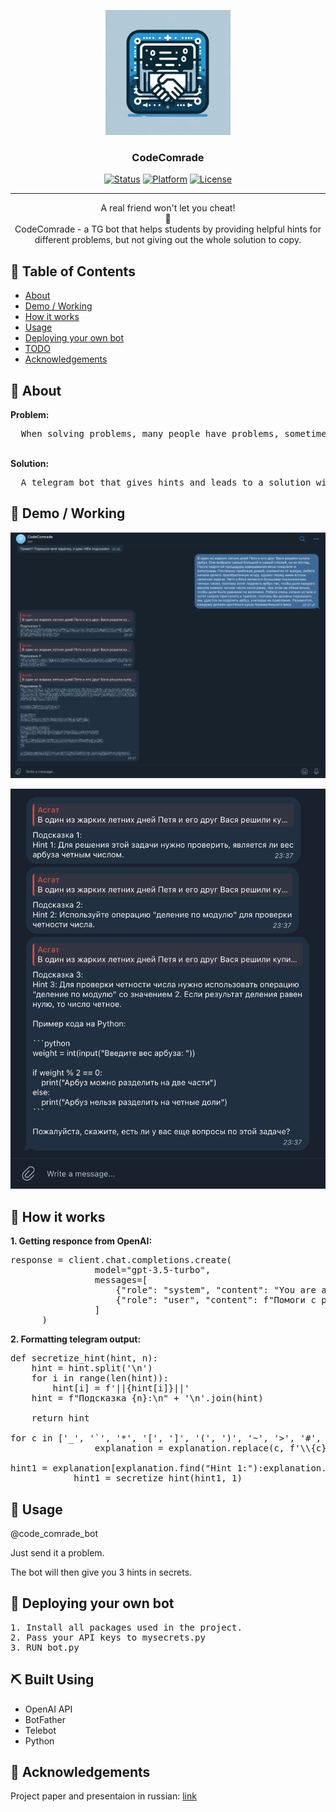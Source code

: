 <p align="center">
  <a href="" rel="noopener">
 <img width=200px height=200px src="./images/logo.webp" alt="Bot logo"></a>
</p>

<h3 align="center">CodeComrade</h3>

<div align="center">

[![Status](https://img.shields.io/badge/status-inactive-red.svg)]()
[![Platform](https://img.shields.io/badge/platform-telegram-blue.svg)](https://t.me/code_comrade_bot)
[![License](https://img.shields.io/badge/license-MIT-green.svg)](/LICENSE)

</div>

---

<p align="center">A real friend won't let you cheat!<br>🤖<br>
CodeComrade - a TG bot that helps students by providing helpful hints for different problems, but not giving out the whole solution to copy.
    <br> 
</p>

## 📝 Table of Contents

- [About](#about)
- [Demo / Working](#demo)
- [How it works](#working)
- [Usage](#usage)
- [Deploying your own bot](#deployment)
- [TODO](../TODO.md)
- [Acknowledgements](#acknowledgement)

## 🧐 About <a name = "about"></a>
<b>Problem:</b><br>
<pre>
  When solving problems, many people have problems, sometimes a person does not understand where to start a solution. In such circumstances, cheating or mindless copying of the solution often occurs. Thus, a person does not learn and forgets the solution over time, instead of learning how to solve this problem.
</pre>
  <br>
<b>Solution:</b><br>
<pre>
  A telegram bot that gives hints and leads to a solution without giving a complete solution.
</pre>

## 🎥 Demo / Working <a name = "demo"></a>

![Responce with secrets](./images/demo1.png)

![Unleashing secrts](./images/demo2.png)

## 💭 How it works <a name = "working"></a>
<b>1. Getting responce from OpenAI:</b>
<pre>
response = client.chat.completions.create(
                model="gpt-3.5-turbo",
                messages=[
                    {"role": "system", "content": "You are an assistant skilled in explaining olympiad programming tasks who speaks russian language and provides useful links for resources when its is needed. You should give 3 levels of hints: Hint 1: (easy hint), Hint2: (medium hint), Hint 3: (full hint). If a certain algorithm is needed, state the name of it in the Hint 2. Also provide code in Hint 3. Format the output like this: Hint 1: ... Hint 2: ... Hint 3: ... ."},
                    {"role": "user", "content": f"Помоги с решением этой задачи:\n\n{text}"}
                ]
      )
</pre>
<b>2. Formatting telegram output:</b>
<pre>
def secretize_hint(hint, n):
    hint = hint.split('\n')
    for i in range(len(hint)):
        hint[i] = f'||{hint[i]}||'
    hint = f"Подсказка {n}:\n" + '\n'.join(hint)
    
    return hint
  
for c in ['_', '`', '*', '[', ']', '(', ')', '~', '>', '#', '+', '-', '=', '|', '{', '}', '.', '!' ]:
                explanation = explanation.replace(c, f'\\{c}')

hint1 = explanation[explanation.find("Hint 1:"):explanation.find("Hint 2:")]
            hint1 = secretize_hint(hint1, 1)
</pre>

## 🎈 Usage <a name = "usage"></a>

@code_comrade_bot

Just send it a problem.

The bot will then give you 3 hints in secrets.

## 🚀 Deploying your own bot <a name = "deployment"></a>

<pre>
1. Install all packages used in the project.
2. Pass your API keys to mysecrets.py
3. RUN bot.py
</pre>

## ⛏️ Built Using <a name = "built_using"></a>

- OpenAI API
- BotFather
- Telebot
- Python

## 🎉 Acknowledgements <a name = "acknowledgement"></a>

Project paper and presentaion in russian: [link](./АкмаевА_11А%202.zip)